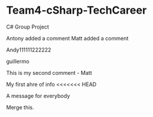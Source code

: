 # Team4-cSharp-TechCareer
C# Group Project

Antony added a comment
Matt added a comment

Andy111111222222

guillermo



This is my second comment - Matt


My first ahre of info
<<<<<<< HEAD

 A message for everybody

Merge this.
